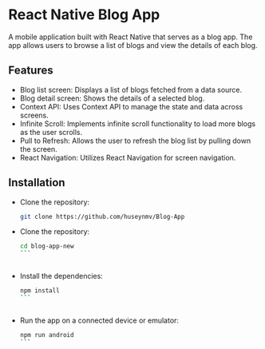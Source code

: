 # React Native Blog App

A mobile application built with React Native that serves as a blog app. The app allows users to browse a list of blogs and view the details of each blog.

## Features

- Blog list screen: Displays a list of blogs fetched from a data source.
- Blog detail screen: Shows the details of a selected blog.
- Context API: Uses Context API to manage the state and data across screens.
- Infinite Scroll: Implements infinite scroll functionality to load more blogs as the user scrolls.
- Pull to Refresh: Allows the user to refresh the blog list by pulling down the screen.
- React Navigation: Utilizes React Navigation for screen navigation.

## Installation

- Clone the repository:

  ```bash
  git clone https://github.com/huseynmv/Blog-App
  ```

- Clone the repository:

  ````bash
  cd blog-app-new 
  ```

  

- Install the dependencies:

  ````bash
  npm install 
  ```

  

- Run the app on a connected device or emulator:
  ````bash
  npm run android
  ```
  
